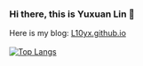 ### Hi there, this is Yuxuan Lin 👋
Here is my blog: [L10yx.github.io](https://l10yx.github.io) <br><br>
[![Top Langs](https://github-readme-stats.vercel.app/api/top-langs/?username=L10yx&hide=cpp&layout=compact&hide_border=true&langs_count=10)](https://github.com/anuraghazra/github-readme-stats)
<!--
**L10yx/L10yx** is a ✨ _special_ ✨ repository because its `README.md` (this file) appears on your GitHub profile.

Here are some ideas to get you started:

- 🔭 I’m currently working on ...
- 🌱 I’m currently learning ...
- 👯 I’m looking to collaborate on ...
- 🤔 I’m looking for help with ...
- 💬 Ask me about ...
- 📫 How to reach me: ...
- 😄 Pronouns: ...
- ⚡ Fun fact: ...
-->
